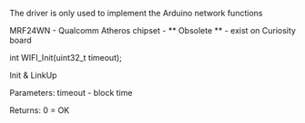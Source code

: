 The driver is only used to implement the Arduino network functions

MRF24WN - Qualcomm Atheros chipset - ** Obsolete ** - exist on Curiosity board 


int WIFI_Init(uint32_t timeout);

Init & LinkUp

Parameters: timeout - block time

Returns: 0 = OK
